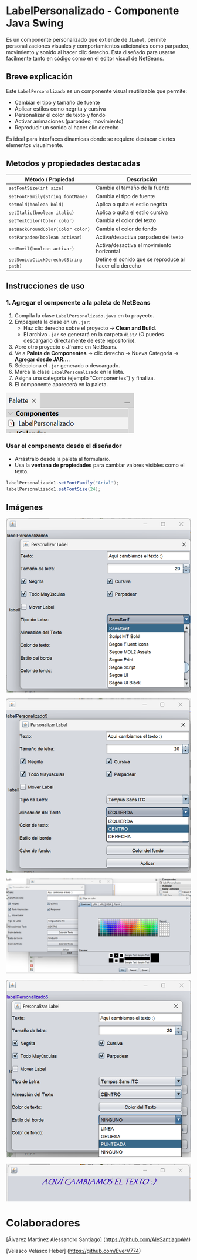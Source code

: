 # LabelPersonalizado - Componente Java Swing

Es un componente personalizado que extiende de `JLabel`, permite personalizaciones visuales y comportamientos adicionales como parpadeo, movimiento y sonido al hacer clic derecho. Esta diseñado para usarse facilmente tanto en código como en el editor visual de NetBeans.

## Breve explicación

Este `LabelPersonalizado` es un componente visual reutilizable que permite:

- Cambiar el tipo y tamaño de fuente
- Aplicar estilos como negrita y cursiva
- Personalizar el color de texto y fondo
- Activar animaciones (parpadeo, movimiento)
- Reproducir un sonido al hacer clic derecho

Es ideal para interfaces dinamicas donde se requiere destacar ciertos elementos visualmente.

## Metodos y propiedades destacadas

| Método / Propiedad                   | Descripción                                                    |
|--------------------------------------|----------------------------------------------------------------|
| `setFontSize(int size)`              | Cambia el tamaño de la fuente                                  |
| `setFontFamily(String fontName)`     | Cambia el tipo de fuente                                       |
| `setBold(boolean bold)`              | Aplica o quita el estilo negrita                               |
| `setItalic(boolean italic)`          | Aplica o quita el estilo cursiva                               |
| `setTextColor(Color color)`          | Cambia el color del texto                                      |
| `setBackGroundColor(Color color)`    | Cambia el color de fondo                                       |
| `setParpadeo(boolean activar)`       | Activa/desactiva parpadeo del texto                            |
| `setMovil(boolean activar)`          | Activa/desactiva el movimiento horizontal                      |
| `setSonidoClickDerecho(String path)` | Define el sonido que se reproduce al hacer clic derecho |

## Instrucciones de uso

### 1. Agregar el componente a la paleta de NetBeans

1. Compila la clase `LabelPersonalizado.java` en tu proyecto.
2. Empaqueta la clase en un `.jar`:
   - Haz clic derecho sobre el proyecto → **Clean and Build**.
   - El archivo `.jar` se generará en la carpeta `dist/` (O puedes descargarlo directamente de este repositorio).
3. Abre otro proyecto o Jframe en NetBeans.
4. Ve a **Paleta de Componentes** -> clic derecho -> Nueva Categoria -> **Agregar desde JAR...**.
5. Selecciona el `.jar` generado o descargado.
6. Marca la clase `LabelPersonalizado` en la lista.
7. Asigna una categoría (ejemplo “Componentes”) y finaliza.
8. El componente aparecerá en la paleta.

![final esperado](images/imagen11.png)

### Usar el componente desde el diseñador

- Arrástralo desde la paleta al formulario.
- Usa la **ventana de propiedades** para cambiar valores visibles como el texto.

```java
labelPersonalizado1.setFontFamily("Arial");
labelPersonalizado1.setFontSize(24);
```

## Imágenes
![Tipo de letra](images/imagen7.png)

![Alineacion de texto](images/imagen8.png)

![Color de texto](images/imagen9.png)

![Estilo de borde](images/imagen10.png)

![Texto modificado](images/animacion1.gif)

# Colaboradores

[Álvarez Martínez Alessandro Santiago] (https://github.com/AleSantiagoAM)

[Velasco Velasco Heber] (https://github.com/EverV774)
